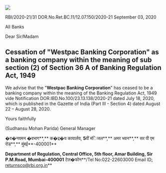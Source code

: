 ![](_page_0_Picture_0.jpeg)

RBI/2020-21/31 DOR.No.Ret.BC.11/12.07.150/2020-21 September 03, 2020

All Banks

Dear Sir/Madam

## **Cessation of** "**Westpac Banking Corporation**" **as a banking company within the meaning of sub section (2) of Section 36 A of Banking Regulation Act, 1949**

We advise that the "**Westpac Banking Corporation**" has ceased to be a banking company within the meaning of the Banking Regulation Act, 1949 vide Notification DOR.IBD.No.100/23.13.138/2020-21 dated July 18, 2020, which is published in the Gazette of India (Part III - Section 4) dated August 22 – August 28, 2020.

Yours faithfully

(Sudhansu Mohan Parida) General Manager

�व�नयमन �वभाग**,** क�द्र�य कायार्लय, **5**वीं मंिजल**,** अमर भवन**,** सर पी एम रोड**,** मुंबई**-400001** 

 **Department of Regulation, Central Office, 5th floor, Amar Building, Sir P.M.Road, Mumbai-400001** टेल�फोन**/Tel No:022-22603000 Email ID[: returnsco@rbi.org.in](mailto:returnsco@rbi.org.in)**